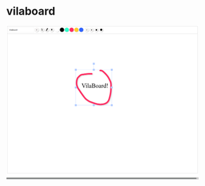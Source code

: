 # vilaboard
![Screenshot](https://github.com/fabiovila/vilaboard/blob/gh-pages/imgs/screenshot.png)
